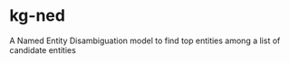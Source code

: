 # kg-ned
A Named Entity Disambiguation model to find top entities among a list of candidate entities
